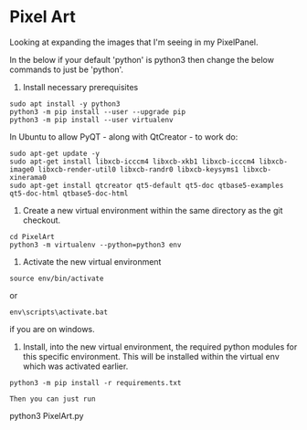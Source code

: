 
# Pixel Art

Looking at expanding the images that I'm seeing in my PixelPanel.

In the below if your default 'python' is python3 then change the below commands to just be 'python'.

1. Install necessary prerequisites
```
sudo apt install -y python3
python3 -m pip install --user --upgrade pip
python3 -m pip install --user virtualenv
```
In Ubuntu to allow PyQT - along with QtCreator - to work do:
```
sudo apt-get update -y
sudo apt-get install libxcb-icccm4 libxcb-xkb1 libxcb-icccm4 libxcb-image0 libxcb-render-util0 libxcb-randr0 libxcb-keysyms1 libxcb-xinerama0
sudo apt-get install qtcreator qt5-default qt5-doc qtbase5-examples qt5-doc-html qtbase5-doc-html
```
1. Create a new virtual environment within the same directory as the git checkout.
```
cd PixelArt
python3 -m virtualenv --python=python3 env
```
1. Activate the new virtual environment
```
source env/bin/activate
```
or 
```
env\scripts\activate.bat
```
if you are on windows.
1. Install, into the new virtual environment, the required python modules for this specific environment.  This will be installed within the virtual env which was activated earlier.
```
python3 -m pip install -r requirements.txt

Then you can just run 
```
python3 PixelArt.py
```
